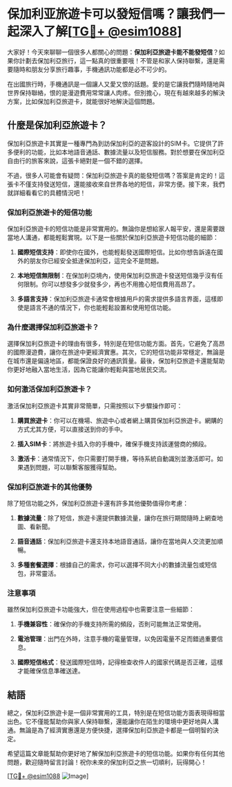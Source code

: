 # 保加利亚旅遊卡可以發短信嗎？讓我們一起深入了解[[TG💪+ @esim1088](https://t.me/s/esim1088)]

大家好！今天來聊聊一個很多人都關心的問題：**保加利亞旅遊卡能不能發短信**？如果你計劃去保加利亞旅行，這一點真的很重要哦！不管是和家人保持聯繫，還是需要隨時和朋友分享旅行趣事，手機通訊功能都是必不可少的。

在出國旅行時，手機通訊是一個讓人又愛又恨的話題。愛的是它讓我們隨時隨地與世界保持聯絡，恨的是漫遊費用常常讓人肉疼。但別擔心，現在有越來越多的解決方案，比如保加利亞旅遊卡，就能很好地解決這個問題。

## 什麼是保加利亞旅遊卡？

保加利亞旅遊卡其實是一種專門為到訪保加利亞的遊客設計的SIM卡。它提供了許多便利的功能，比如本地語音通話、數據流量以及短信服務。對於想要在保加利亞自由行的旅客來說，這張卡絕對是一個不錯的選擇。

不過，很多人可能會有疑問：保加利亞旅遊卡真的能發短信嗎？答案是肯定的！這張卡不僅支持發送短信，還能接收來自世界各地的短信，非常方便。接下來，我們就詳細看看它的具體情況吧！

### 保加利亞旅遊卡的短信功能

保加利亞旅遊卡的短信功能是非常實用的。無論你是想給家人報平安，還是需要跟當地人溝通，都能輕鬆實現。以下是一些關於保加利亞旅遊卡短信功能的細節：

1. **國際短信支持**：即使你在國外，也能輕鬆發送國際短信。比如你想告訴遠在國外的朋友你已經安全抵達保加利亞，這完全不是問題。
   
2. **本地短信無限制**：在保加利亞境內，使用保加利亞旅遊卡發送短信幾乎沒有任何限制。你可以想發多少就發多少，再也不用擔心短信費用高昂了。

3. **多語言支持**：保加利亞旅遊卡通常會根據用戶的需求提供多語言界面，這樣即使是語言不通的情況下，你也能輕鬆設置和使用短信功能。

### 為什麼選擇保加利亞旅遊卡？

選擇保加利亞旅遊卡的理由有很多，特別是在短信功能方面。首先，它避免了高昂的國際漫遊費，讓你在旅途中更經濟實惠。其次，它的短信功能非常穩定，無論是在城市還是偏遠地區，都能保證良好的通訊質量。最後，保加利亞旅遊卡還能幫助你更好地融入當地生活，因為它能讓你輕鬆與當地居民交流。

### 如何激活保加利亞旅遊卡？

激活保加利亞旅遊卡其實非常簡單，只需按照以下步驟操作即可：

1. **購買旅遊卡**：你可以在機場、旅遊中心或者網上購買保加利亞旅遊卡。網購的方式尤其方便，可以直接送到你的手中。
   
2. **插入SIM卡**：將旅遊卡插入你的手機中，確保手機支持該運營商的頻段。

3. **激活卡**：通常情況下，你只需要打開手機，等待系統自動識別並激活即可。如果遇到問題，可以聯繫客服獲得幫助。

### 保加利亞旅遊卡的其他優勢

除了短信功能之外，保加利亞旅遊卡還有許多其他優勢值得你考慮：

1. **數據流量**：除了短信，旅遊卡還提供數據流量，讓你在旅行期間隨時上網查地圖、看新聞。

2. **語音通話**：保加利亞旅遊卡還支持本地語音通話，讓你在當地與人交流更加順暢。

3. **多種套餐選擇**：根據自己的需求，你可以選擇不同大小的數據流量包或短信包，非常靈活。

### 注意事項

雖然保加利亞旅遊卡功能強大，但在使用過程中也需要注意一些細節：

1. **手機兼容性**：確保你的手機支持所需的頻段，否則可能無法正常使用。

2. **電池管理**：出門在外時，注意手機的電量管理，以免因電量不足而錯過重要信息。

3. **國際短信格式**：發送國際短信時，記得檢查收件人的國家代碼是否正確，這樣才能確保信息準確送達。

## 結語

總之，保加利亞旅遊卡是一個非常實用的工具，特別是在短信功能方面表現得相當出色。它不僅能幫助你與家人保持聯繫，還能讓你在陌生的環境中更好地與人溝通。無論是為了經濟實惠還是方便快捷，選擇保加利亞旅遊卡都是一個明智的決定。

希望這篇文章能幫助你更好地了解保加利亞旅遊卡的短信功能。如果你有任何其他問題，歡迎隨時留言討論！祝你未來的保加利亞之旅一切順利，玩得開心！

[[TG💪+ @esim1088](https://t.me/s/esim1088) ![Image](https://i.postimg.cc/4NQfJmqS/Snipaste-2025-05-13-00-14-12.png)]